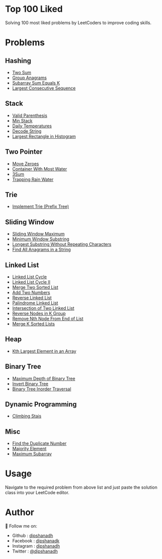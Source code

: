 # Top 100 Liked

Solving 100 most liked problems by LeetCoders to improve coding skills.

# Problems

## Hashing

-   [Two Sum](https://github.com/dipshanadh/top-100-liked/blob/main/hashing/two-sum.cpp)
-   [Group Anagrams](https://github.com/dipshanadh/top-100-liked/blob/main/hashing/group-anagrams.cpp)
-   [Subarray Sum Equals K](https://github.com/dipshanadh/top-100-liked/blob/main/hashing/subarray-sum-equals-k.cpp)
-   [Largest Consecutive Sequence](https://github.com/dipshanadh/top-100-liked/blob/main/hashing/longest-consecutive-sequence.cpp)

## Stack

-   [Valid Parenthesis](https://github.com/dipshanadh/top-100-liked/blob/main/stack/valid-parenthesis.cpp)
-   [Min Stack](https://github.com/dipshanadh/top-100-liked/blob/main/stack/min-stack.cpp)
-   [Daily Temperatures](https://github.com/dipshanadh/top-100-liked/blob/main/stack/daily-temperatures.cpp)
-   [Decode String](https://github.com/dipshanadh/top-100-liked/blob/main/stack/decode-string.cpp)
-   [Largest Rectangle in Histogram](https://github.com/dipshanadh/top-100-liked/blob/main/stack/largest-rectangle-in-histogram.cpp)

## Two Pointer

-   [Move Zeroes](https://github.com/dipshanadh/top-100-liked/blob/main/two-pointers/move-zeroes.cpp)
-   [Container With Most Water](https://github.com/dipshanadh/top-100-liked/blob/main/two-pointers/container-with-most-water.cpp)
-   [3Sum](https://github.com/dipshanadh/top-100-liked/blob/main/two-pointers/3sum.cpp)
-   [Trapping Rain Water](https://github.com/dipshanadh/top-100-liked/blob/main/two-pointers/trapping-rainwater.cpp)

## Trie

-   [Implement Trie (Prefix Tree)](https://github.com/dipshanadh/top-100-liked/blob/main/trie/implement-trie.cpp)

## Sliding Window

-   [Sliding Window Maximum](https://github.com/dipshanadh/top-100-liked/blob/main/sliding-window/sliding-window-maximum.cpp)
-   [Minimum Window Substring](https://github.com/dipshanadh/top-100-liked/blob/main/sliding-window/minimum-window-substring.cpp)
-   [Longest Substring Without Repeating Characters](https://github.com/dipshanadh/top-100-liked/blob/main/sliding-window/longest-substring-without-repeating-characters.cpp)
-   [Find All Anagrams in a String](https://github.com/dipshanadh/top-100-liked/blob/main/sliding-window/find-all-anagrams-in-a-string.cpp)

## Linked List

-   [Linked List Cycle](https://github.com/dipshanadh/top-100-liked/blob/main/linked-list/linked-list-cycle.cpp)
-   [Linked List Cycle II](https://github.com/dipshanadh/top-100-liked/blob/main/linked-list/linked-list-cycle-ii.cpp)
-   [Merge Two Sorted List](https://github.com/dipshanadh/top-100-liked/blob/main/linked-list/merge-two-sorted-lists.cpp)
-   [Add Two Numbers](https://github.com/dipshanadh/top-100-liked/blob/main/linked-list/add-two-numbers.cpp)
-   [Reverse Linked List](https://github.com/dipshanadh/top-100-liked/blob/main/linked-list/reverse-linked-list.cpp)
-   [Palindrome Linked List](https://github.com/dipshanadh/top-100-liked/blob/main/linked-list/palindrome-linked-list.cpp)
-   [Intersection of Two Linked List](https://github.com/dipshanadh/top-100-liked/blob/main/linked-list/intersection-of-two-linked-lists.cpp)
-   [Reverse Nodes in K Group](https://github.com/dipshanadh/top-100-liked/blob/main/linked-list/reverse-nodes-in-k-group.cpp)
-   [Remove Nth Node From End of List](https://github.com/dipshanadh/top-100-liked/blob/main/linked-list/remove-nth-node-from-end-of-list.cpp)
-   [Merge K Sorted Lists](https://github.com/dipshanadh/top-100-liked/blob/main/linked-list/merge-k-sorted-lists.cpp)

## Heap

-   [Kth Largest Element in an Array](https://github.com/dipshanadh/top-100-liked/blob/main/heap/kth-largest-element.cpp)

## Binary Tree

-   [Maximum Depth of Binary Tree](https://github.com/dipshanadh/top-100-liked/blob/main/binary-tree/maximum-depth-of-binary-tree.cpp)
-   [Invert Binary Tree](https://github.com/dipshanadh/top-100-liked/blob/main/binary-tree/invert-binary-tree.cpp)
-   [Binary Tree Inorder Traversal](https://github.com/dipshanadh/top-100-liked/blob/main/binary-tree/binary-tree-inorder-traversal.cpp)

## Dynamic Programming

-   [Climbing Stais](https://github.com/dipshanadh/top-100-liked/blob/main/dynamic-programming/climbing-stais.cpp)

## Misc

-   [Find the Duplicate Number](https://github.com/dipshanadh/top-100-liked/main/misc/find-the-duplicate-number.cpp)
-   [Majority Element](https://github.com/dipshanadh/top-100-liked/main/misc/majority-element.cpp)
-   [Maximum Subarray](https://github.com/dipshanadh/top-100-liked/main/misc/maximum-subarray.cpp)

# Usage

Navigate to the required problem from above list and just paste the solution class into your LeetCode editor.

# Author

🛴 Follow me on:

-   Github : [dipshanadh](https://github.com/dipshanadh)
-   Facebook : [dipshanadk](https://facebook.com/dipshanadk)
-   Instagram : [dipshanadh](https://instagram.com/dipshanadh)
-   Twitter : [@dipshanadh](https://twitter.com/@dipshanadh)
